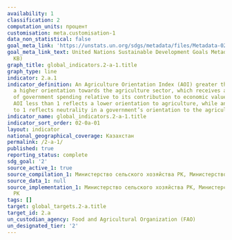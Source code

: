 ```yaml
---
availability: 1
classification: 2
computation_units: процент
customisation: meta.customisation-1
data_non_statistical: false
goal_meta_link: 'https://unstats.un.org/sdgs/metadata/files/Metadata-02-0A-01.pdf '
goal_meta_link_text: United Nations Sustainable Development Goals Metadata (PDF 223
  KB)
graph_title: global_indicators.2-a-1.title
graph_type: line
indicator: 2.a.1
indicator_definition: An Agriculture Orientation Index (AOI) greater than 1 reflects
  a higher orientation towards the agriculture sector, which receives a higher share
  of government spending relative to its contribution to economic value-added. An
  AOI less than 1 reflects a lower orientation to agriculture, while an AOI equal
  to 1 reflects neutrality in a government’s orientation to the agriculture sector.
indicator_name: global_indicators.2-a-1.title
indicator_sort_order: 02-0a-01
layout: indicator
national_geographical_coverage: Казахстан
permalink: /2-a-1/
published: true
reporting_status: complete
sdg_goal: '2'
source_active_1: true
source_compilation_1: Министерство сельского хозяйства РК, Министерство финансов РК
source_data_1: null
source_implementation_1: Министерство сельского хозяйства РК, Министерство финансов
  РК
tags: []
target: global_targets.2-a.title
target_id: 2.a
un_custodian_agency: Food and Agricultural Organization (FAO)
un_designated_tier: '2'
---
```

